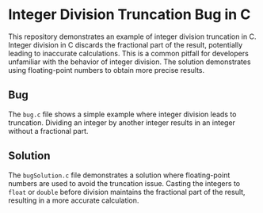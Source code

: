 # Integer Division Truncation Bug in C
This repository demonstrates an example of integer division truncation in C.  Integer division in C discards the fractional part of the result, potentially leading to inaccurate calculations.  This is a common pitfall for developers unfamiliar with the behavior of integer division. The solution demonstrates using floating-point numbers to obtain more precise results. 

## Bug
The `bug.c` file shows a simple example where integer division leads to truncation. Dividing an integer by another integer results in an integer without a fractional part. 

## Solution
The `bugSolution.c` file demonstrates a solution where floating-point numbers are used to avoid the truncation issue. Casting the integers to `float` or `double` before division maintains the fractional part of the result, resulting in a more accurate calculation.
